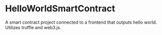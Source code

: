 # HelloWorldSmartContract
A smart contract project connected to a frontend that outputs hello world. Utilizes truffle and web3.js.
